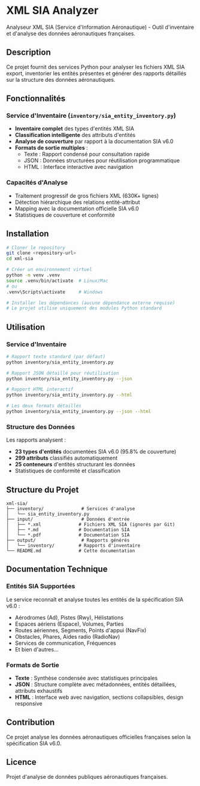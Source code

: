 # XML SIA Analyzer

Analyseur XML SIA (Service d'Information Aéronautique) - Outil d'inventaire et d'analyse des données aéronautiques françaises.

## Description

Ce projet fournit des services Python pour analyser les fichiers XML SIA export, inventorier les entités présentes et générer des rapports détaillés sur la structure des données aéronautiques.

## Fonctionnalités

### Service d'Inventaire (`inventory/sia_entity_inventory.py`)
- **Inventaire complet** des types d'entités XML SIA
- **Classification intelligente** des attributs d'entités 
- **Analyse de couverture** par rapport à la documentation SIA v6.0
- **Formats de sortie multiples** :
  - Texte : Rapport condensé pour consultation rapide
  - JSON : Données structurées pour réutilisation programmatique  
  - HTML : Interface interactive avec navigation

### Capacités d'Analyse
- Traitement progressif de gros fichiers XML (630K+ lignes)
- Détection hiérarchique des relations entité-attribut
- Mapping avec la documentation officielle SIA v6.0
- Statistiques de couverture et conformité

## Installation

```bash
# Cloner le repository
git clone <repository-url>
cd xml-sia

# Créer un environnement virtuel
python -m venv .venv
source .venv/bin/activate  # Linux/Mac
# ou
.venv\Scripts\activate     # Windows

# Installer les dépendances (aucune dépendance externe requise)
# Le projet utilise uniquement des modules Python standard
```

## Utilisation

### Service d'Inventaire

```bash
# Rapport texte standard (par défaut)
python inventory/sia_entity_inventory.py

# Rapport JSON détaillé pour réutilisation
python inventory/sia_entity_inventory.py --json

# Rapport HTML interactif
python inventory/sia_entity_inventory.py --html

# Les deux formats détaillés
python inventory/sia_entity_inventory.py --json --html
```

### Structure des Données

Les rapports analysent :
- **23 types d'entités** documentées SIA v6.0 (95.8% de couverture)
- **299 attributs** classifiés automatiquement
- **25 conteneurs** d'entités structurant les données
- Statistiques de conformité et classification

## Structure du Projet

```
xml-sia/
├── inventory/              # Services d'analyse
│   └── sia_entity_inventory.py
├── input/                  # Données d'entrée
│   ├── *.xml              # Fichiers XML SIA (ignorés par Git)
│   ├── *.md               # Documentation SIA
│   └── *.pdf              # Documentation SIA
├── output/                 # Rapports générés
│   └── inventory/         # Rapports d'inventaire
└── README.md              # Cette documentation
```

## Documentation Technique

### Entités SIA Supportées

Le service reconnaît et analyse toutes les entités de la spécification SIA v6.0 :
- Aérodromes (Ad), Pistes (Rwy), Hélistations
- Espaces aériens (Espace), Volumes, Parties
- Routes aériennes, Segments, Points d'appui (NavFix)
- Obstacles, Phares, Aides radio (RadioNav)
- Services de communication, Fréquences
- Et bien d'autres...

### Formats de Sortie

- **Texte** : Synthèse condensée avec statistiques principales
- **JSON** : Structure complète avec métadonnées, entités détaillées, attributs exhaustifs
- **HTML** : Interface web avec navigation, sections collapsibles, design responsive

## Contribution

Ce projet analyse les données aéronautiques officielles françaises selon la spécification SIA v6.0.

## Licence

Projet d'analyse de données publiques aéronautiques françaises.
